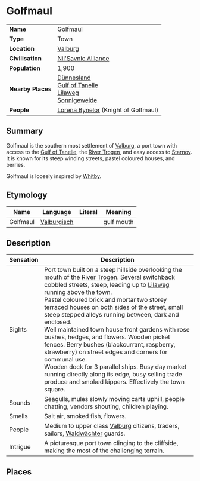 # Golfmaul

|||
| --- | --- |
| **Name** | Golfmaul | place.4
| **Type** | Town |
| **Location** | [Valburg](../../civilisations/nilsavnic-alliance/states/valburg.md) |
| **Civilisation** | [Nil'Savnic Alliance](../../civilisations/nilsavnic-alliance/nilsavnic-alliance.md) |
| **Population** | 1,900 |
| **Nearby Places** | [Dünnesland](dunnesland.md)<br>[Gulf of Tanelle](../seas-oceans/gulf-of-tanelle.md)<br>[Lilaweg](../roads/lilaweg.md)<br>[Sonnigeweide](../villages/sonnigeweide.md) |
| **People** | [Lorena Bynelor](../../characters/lorena-bynelor.md) (Knight of Golfmaul) |

## Summary

Golfmaul is the southern most settlement of [Valburg](../../civilisations/nilsavnic-alliance/states/valburg.md), a port town with access to the [Gulf of Tanelle](../seas-oceans/gulf-of-tanelle.md), the [River Trogen](../rivers-lakes/river-trogen.md), and easy access to [Starnov](../cities/starnov.md). It is known for its steep winding streets, pastel coloured houses, and berries.

Golfmaul is loosely inspired by [Whitby](https://en.wikipedia.org/wiki/Whitby).

## Etymology

| Name | Language | Literal | Meaning | 
| --- | --- | --- | --- |
| Golfmaul | [Valburgisch](../../languages/valburgisch.md) || gulf mouth |

## Description

| Sensation | Description |
| ---- | --- |
| Sights | Port town built on a steep hillside overlooking the mouth of the [River Trogen](../rivers-lakes/river-trogen.md). Several switchback cobbled streets, steep, leading up to [Lilaweg](../roads/lilaweg.md) running above the town.<br>Pastel coloured brick and mortar two storey terraced houses on both sides of the street, small steep stepped alleys running between, dark and enclosed.<br>Well maintained town house front gardens with rose bushes, hedges, and flowers. Wooden picket fences. Berry bushes (blackcurrant, raspberry, strawberry) on street edges and corners for communal use.<br>Wooden dock for 3 parallel ships. Busy day market running directly along its edge, busy selling trade produce and smoked kippers. Effectively the town square. |
| Sounds | Seagulls, mules slowly moving carts uphill, people chatting, vendors shouting, children playing. |
| Smells | Salt air, smoked fish, flowers. |
| People | Medium to upper class [Valburg](../../civilisations/nilsavnic-alliance/states/valburg.md) citizens, traders, sailors, [Waldwächter](../../organisations/guards/waldwachter.md) guards. |
| Intrigue | A picturesque port town clinging to the cliffside, making the most of the challenging terrain. |

## Places
